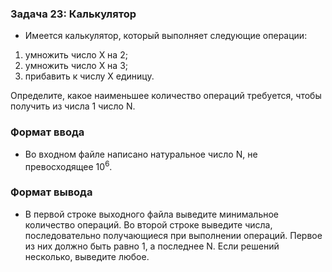 ### Задача 23: Калькулятор

* Имеется калькулятор, который выполняет следующие операции:
1. умножить число X на 2;
2. умножить число X на 3;
3. прибавить к числу X единицу.

Определите, какое наименьшее количество операций требуется, чтобы получить из числа 1 число N.

### Формат ввода
* Во входном файле написано натуральное число N, не превосходящее 10<sup>6</sup>.

### Формат вывода
* В первой строке выходного файла выведите минимальное количество операций. Во второй строке выведите числа, последовательно получающиеся при выполнении операций. Первое из них должно быть равно 1, а последнее N. Если решений несколько, выведите любое.
